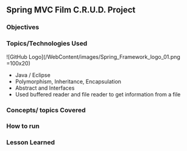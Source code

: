 ## Spring MVC Film C.R.U.D. Project

### Objectives

### Topics/Technologies Used


![GitHub Logo](/WebContent/images/Spring_Framework_logo_01.png =100x20)

+ Java / Eclipse
+ Polymorphism, Inheritance, Encapsulation
+ Abstract and Interfaces
+ Used buffered reader and file reader to get information from a file

### Concepts/ topics Covered

### How to run

### Lesson Learned





